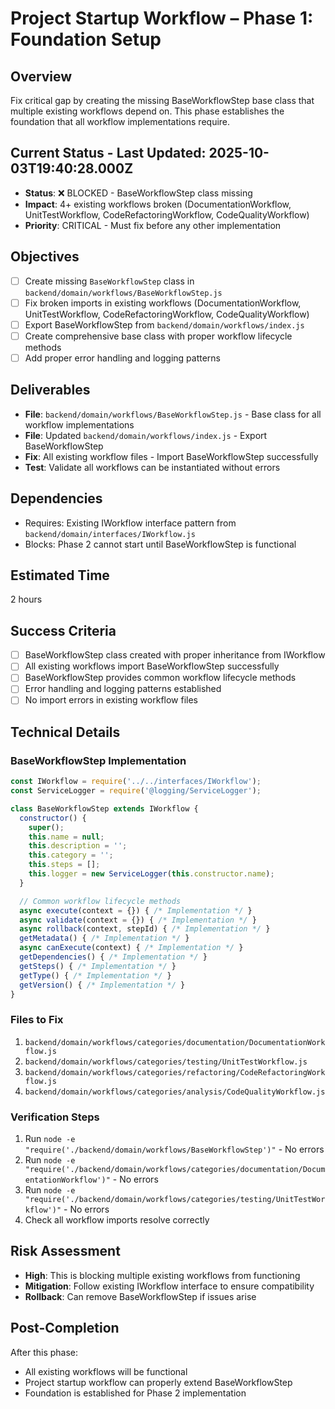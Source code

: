 # Project Startup Workflow – Phase 1: Foundation Setup

## Overview
Fix critical gap by creating the missing BaseWorkflowStep base class that multiple existing workflows depend on. This phase establishes the foundation that all workflow implementations require.

## Current Status - Last Updated: 2025-10-03T19:40:28.000Z
- **Status**: ❌ BLOCKED - BaseWorkflowStep class missing
- **Impact**: 4+ existing workflows broken (DocumentationWorkflow, UnitTestWorkflow, CodeRefactoringWorkflow, CodeQualityWorkflow)
- **Priority**: CRITICAL - Must fix before any other implementation

## Objectives
- [ ] Create missing `BaseWorkflowStep` class in `backend/domain/workflows/BaseWorkflowStep.js`
- [ ] Fix broken imports in existing workflows (DocumentationWorkflow, UnitTestWorkflow, CodeRefactoringWorkflow, CodeQualityWorkflow)
- [ ] Export BaseWorkflowStep from `backend/domain/workflows/index.js`
- [ ] Create comprehensive base class with proper workflow lifecycle methods
- [ ] Add proper error handling and logging patterns

## Deliverables
- **File**: `backend/domain/workflows/BaseWorkflowStep.js` - Base class for all workflow implementations
- **File**: Updated `backend/domain/workflows/index.js` - Export BaseWorkflowStep
- **Fix**: All existing workflow files - Import BaseWorkflowStep successfully
- **Test**: Validate all workflows can be instantiated without errors

## Dependencies
- Requires: Existing IWorkflow interface pattern from `backend/domain/interfaces/IWorkflow.js`
- Blocks: Phase 2 cannot start until BaseWorkflowStep is functional

## Estimated Time
2 hours

## Success Criteria
- [ ] BaseWorkflowStep class created with proper inheritance from IWorkflow
- [ ] All existing workflows import BaseWorkflowStep successfully
- [ ] BaseWorkflowStep provides common workflow lifecycle methods
- [ ] Error handling and logging patterns established
- [ ] No import errors in existing workflow files

## Technical Details

### BaseWorkflowStep Implementation
```javascript
const IWorkflow = require('../../interfaces/IWorkflow');
const ServiceLogger = require('@logging/ServiceLogger');

class BaseWorkflowStep extends IWorkflow {
  constructor() {
    super();
    this.name = null;
    this.description = '';
    this.category = '';
    this.steps = [];
    this.logger = new ServiceLogger(this.constructor.name);
  }

  // Common workflow lifecycle methods
  async execute(context = {}) { /* Implementation */ }
  async validate(context = {}) { /* Implementation */ }
  async rollback(context, stepId) { /* Implementation */ }
  getMetadata() { /* Implementation */ }
  async canExecute(context) { /* Implementation */ }
  getDependencies() { /* Implementation */ }
  getSteps() { /* Implementation */ }
  getType() { /* Implementation */ }
  getVersion() { /* Implementation */ }
}
```

### Files to Fix
1. `backend/domain/workflows/categories/documentation/DocumentationWorkflow.js`
2. `backend/domain/workflows/categories/testing/UnitTestWorkflow.js`
3. `backend/domain/workflows/categories/refactoring/CodeRefactoringWorkflow.js`
4. `backend/domain/workflows/categories/analysis/CodeQualityWorkflow.js`

### Verification Steps
1. Run `node -e "require('./backend/domain/workflows/BaseWorkflowStep')"` - No errors
2. Run `node -e "require('./backend/domain/workflows/categories/documentation/DocumentationWorkflow')"` - No errors
3. Run `node -e "require('./backend/domain/workflows/categories/testing/UnitTestWorkflow')"` - No errors
4. Check all workflow imports resolve correctly

## Risk Assessment
- **High**: This is blocking multiple existing workflows from functioning
- **Mitigation**: Follow existing IWorkflow interface to ensure compatibility
- **Rollback**: Can remove BaseWorkflowStep if issues arise

## Post-Completion
After this phase:
- All existing workflows will be functional
- Project startup workflow can properly extend BaseWorkflowStep
- Foundation is established for Phase 2 implementation
